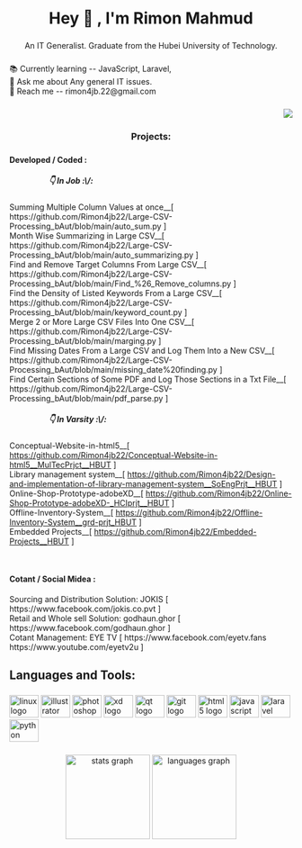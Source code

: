 <h1 align="center">Hey 👋 , I'm Rimon Mahmud</h1>

###

<p align="center">An IT Generalist. Graduate from the Hubei University of Technology.</p>

###

<p align="left">📚 Currently learning -- JavaScript, Laravel,<br>👀 Ask me about Any general IT issues.<br>📩 Reach me -- rimon4jb.22@gmail.com</p>

###

<div align="right">
  <img src="https://visitor-badge.laobi.icu/badge?page_id=Rimon4jb22.Rimon4jb22&"  />
</div>

###

<h3 align="center">Projects:</h3>

###

<p align="left">
<h4>Developed / Coded :</h4>

<h5 style="margin-left: 70px;">👇 In Job :\/:</h5>
Summing Multiple Column Values at once__[ https://github.com/Rimon4jb22/Large-CSV-Processing_bAut/blob/main/auto_sum.py ]<br>
Month Wise Summarizing in Large CSV__[ https://github.com/Rimon4jb22/Large-CSV-Processing_bAut/blob/main/auto_summarizing.py ]<br>
Find and Remove Target Columns From Large CSV__[ https://github.com/Rimon4jb22/Large-CSV-Processing_bAut/blob/main/Find_%26_Remove_columns.py ]<br>
Find the Density of Listed Keywords From a Large CSV__[ https://github.com/Rimon4jb22/Large-CSV-Processing_bAut/blob/main/keyword_count.py ]<br>
Merge 2 or More Large CSV Files Into One CSV__[ https://github.com/Rimon4jb22/Large-CSV-Processing_bAut/blob/main/marging.py ]<br>
Find Missing Dates From a Large CSV and Log Them Into a New CSV__[ https://github.com/Rimon4jb22/Large-CSV-Processing_bAut/blob/main/missing_date%20finding.py ]<br>
Find Certain Sections of Some PDF and Log Those Sections in a Txt File__[ https://github.com/Rimon4jb22/Large-CSV-Processing_bAut/blob/main/pdf_parse.py ]<br>


<h5 style="margin-left: 70px;">👇 In Varsity :\/:</h5>

Conceptual-Website-in-html5__[ https://github.com/Rimon4jb22/Conceptual-Website-in-html5__MulTecPrjct__HBUT ]
<br>Library management system__[ https://github.com/Rimon4jb22/Design-and-implementation-of-library-management-system__SoEngPrjt__HBUT ]
<br>Online-Shop-Prototype-adobeXD__[ https://github.com/Rimon4jb22/Online-Shop-Prototype-adobeXD-_HCIprjt__HBUT ]
<br>Offline-Inventory-System__[ https://github.com/Rimon4jb22/Offline-Inventory-System__grd-prjt_HBUT ]
<br>Embedded Projects__[ https://github.com/Rimon4jb22/Embedded-Projects__HBUT ]<br>

 <br>
<h4>Cotant / Social Midea :</h4>
Sourcing and Distribution Solution: JOKIS [ https://www.facebook.com/jokis.co.pvt ]
<br>  Retail and Whole sell Solution: godhaun.ghor [ https://www.facebook.com/godhaun.ghor ]
<br>  Cotant Management: EYE TV [ https://www.facebook.com/eyetv.fans
<br>                              https://www.youtube.com/eyetv2u ]    

</p>

###

<h2 align="left">Languages and Tools:</h2>

###

<div align="left">
  <img src="https://cdn.jsdelivr.net/gh/devicons/devicon/icons/linux/linux-original.svg" height="40" width="52" alt="linux logo"  />
  <img src="https://cdn.jsdelivr.net/gh/devicons/devicon/icons/illustrator/illustrator-plain.svg" height="40" width="52" alt="illustrator logo"  />
  <img src="https://cdn.jsdelivr.net/gh/devicons/devicon/icons/photoshop/photoshop-plain.svg" height="40" width="52" alt="photoshop logo"  />
  <img src="https://cdn.jsdelivr.net/gh/devicons/devicon/icons/xd/xd-plain.svg" height="40" width="52" alt="xd logo"  />
  <img src="https://cdn.jsdelivr.net/gh/devicons/devicon/icons/qt/qt-original.svg" height="40" width="52" alt="qt logo"  />
  <img src="https://cdn.jsdelivr.net/gh/devicons/devicon/icons/git/git-original.svg" height="40" width="52" alt="git logo"  />
  <img src="https://cdn.jsdelivr.net/gh/devicons/devicon/icons/html5/html5-original.svg" height="40" width="52" alt="html5 logo"  />
  <img src="https://cdn.jsdelivr.net/gh/devicons/devicon/icons/javascript/javascript-original.svg" height="40" width="52" alt="javascript logo"  />
  <img src="https://cdn.jsdelivr.net/gh/devicons/devicon/icons/laravel/laravel-plain.svg" height="40" width="52" alt="laravel logo"  />
  <img src="https://cdn.jsdelivr.net/gh/devicons/devicon/icons/python/python-original.svg" height="40" width="52" alt="python logo"  />
</div>

###

<div align="center">
  <img src="https://github-readme-stats.vercel.app/api?hide_title=false&hide_rank=false&show_icons=true&include_all_commits=true&count_private=true&disable_animations=false&theme=gruvbox_light&locale=en&hide_border=false&username=Rimon4jb22" height="150" alt="stats graph"  />
  <img src="https://github-readme-stats.vercel.app/api/top-langs?locale=en&hide_title=false&layout=compact&card_width=320&langs_count=5&hide_border=false&username=Rimon4jb22" height="150" alt="languages graph"  />
</div>

###
